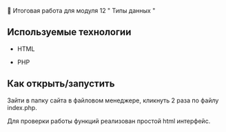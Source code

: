 🚀 Итоговая работа для модуля 12 " Типы данных "

## Используемые технологии

* HTML

* PHP

## Как открыть/запустить

Зайти в папку сайта в файловом менеджере, кликнуть 2 раза по файлу index.php.

Для проверки работы функций реализован простой html интерфейс.
